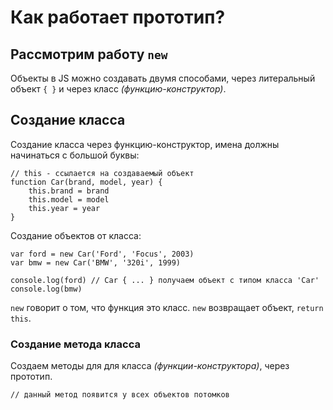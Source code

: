 # Как работает прототип?
## Рассмотрим работу `new`

Объекты в JS можно создавать двумя способами, через литеральный объект `{ }` и через класс *(функцию-конструктор)*.

## Создание класса
Создание класса через функцию-конструктор, имена должны начинаться с большой буквы:

    // this - ссылается на создаваемый объект
    function Car(brand, model, year) {
        this.brand = brand
        this.model = model
        this.year = year
    }

Создание объектов от класса:

    var ford = new Car('Ford', 'Focus', 2003)
    var bmw = new Car('BMW', '320i', 1999)

    console.log(ford) // Car { ... } получаем объект с типом класса 'Car'
    console.log(bmw) 

`new` говорит о том, что функция это класс. `new` возвращает объект, `return this`.

### Создание метода класса
Создаем методы для для класса *(функции-конструктора)*, через прототип.

    // данный метод появится у всех объектов потомков
